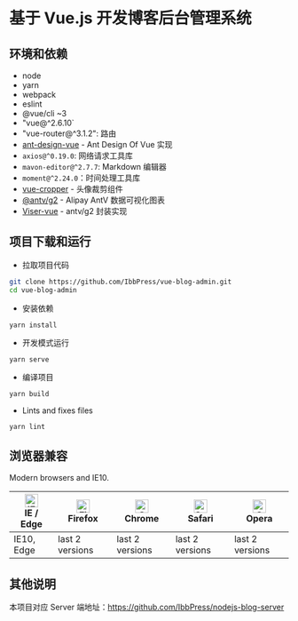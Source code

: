 # 基于 Vue.js 开发博客后台管理系统

## 环境和依赖

+ node
+ yarn
+ webpack
+ eslint
+ @vue/cli ~3
+ "vue@^2.6.10`
+ "vue-router@^3.1.2": 路由
+ [ant-design-vue](https://github.com/vueComponent/ant-design-vue) - Ant Design Of Vue 实现
+ `axios@^0.19.0`: 网络请求工具库
+ `mavon-editor@^2.7.7`: Markdown 编辑器
+ `moment@^2.24.0`：时间处理工具库
+ [vue-cropper](https://github.com/xyxiao001/vue-cropper) - 头像裁剪组件
+ [@antv/g2](https://antv.alipay.com/zh-cn/index.html) - Alipay AntV 数据可视化图表
+ [Viser-vue](https://viserjs.github.io/docs.html#/viser/guide/installation)  - antv/g2 封装实现


## 项目下载和运行

- 拉取项目代码
```bash
git clone https://github.com/IbbPress/vue-blog-admin.git
cd vue-blog-admin
```

- 安装依赖
```
yarn install
```

- 开发模式运行
```
yarn serve
```

- 编译项目
```
yarn build
```

- Lints and fixes files
```
yarn lint
```


## 浏览器兼容

Modern browsers and IE10.

| [<img src="https://raw.githubusercontent.com/alrra/browser-logos/master/src/edge/edge_48x48.png" alt="IE / Edge" width="24px" height="24px" />](http://godban.github.io/browsers-support-badges/)</br>IE / Edge | [<img src="https://raw.githubusercontent.com/alrra/browser-logos/master/src/firefox/firefox_48x48.png" alt="Firefox" width="24px" height="24px" />](http://godban.github.io/browsers-support-badges/)</br>Firefox | [<img src="https://raw.githubusercontent.com/alrra/browser-logos/master/src/chrome/chrome_48x48.png" alt="Chrome" width="24px" height="24px" />](http://godban.github.io/browsers-support-badges/)</br>Chrome | [<img src="https://raw.githubusercontent.com/alrra/browser-logos/master/src/safari/safari_48x48.png" alt="Safari" width="24px" height="24px" />](http://godban.github.io/browsers-support-badges/)</br>Safari | [<img src="https://raw.githubusercontent.com/alrra/browser-logos/master/src/opera/opera_48x48.png" alt="Opera" width="24px" height="24px" />](http://godban.github.io/browsers-support-badges/)</br>Opera |
| --- | --- | --- | --- | --- |
| IE10, Edge | last 2 versions | last 2 versions | last 2 versions | last 2 versions |



## 其他说明

 本项目对应 Server 端地址：https://github.com/IbbPress/nodejs-blog-server
